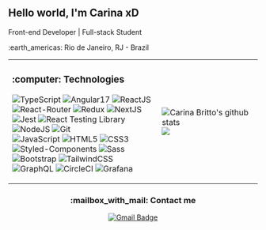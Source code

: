 <div align="center">
	<h2 align="left"> Hello world, I'm Carina xD</h1>
	<p align="left">Front-end Developer | Full-stack Student </p>
	<p align="left">:earth_americas: Rio de Janeiro, RJ - Brazil</p>
</div>
<table align="center">
	<tr>
		<td width="60%">
			<h3>:computer: Technologies</h2>
			<div>
	

![TypeScript](https://img.shields.io/badge/TypeScript-007ACC?style=flat&logo=typescript&logoColor=white)
![Angular17](https://img.shields.io/badge/-Angular-%23282C34?style=flat&logo=react)
![ReactJS](https://img.shields.io/badge/-ReactJS-%23282C34?style=flat&logo=react)
![React-Router](https://img.shields.io/badge/React_Router-CA4245?style=flat&logo=react-router&logoColor=white)
![Redux](https://img.shields.io/badge/Redux-764ABC?style=flat&logo=redux&logoColor=white)
![NextJS](https://img.shields.io/badge/next.js-000000?style=flat&logo=nextdotjs&logoColor=white)
![Jest](https://img.shields.io/badge/Jest-C21325?style=flat&logo=jest&logoColor=white)
![React Testing Library](https://img.shields.io/badge/testing%20library-323330?style=flat&logo=testing-library&logoColor=red)
![NodeJS](https://img.shields.io/badge/Node.js-43853D?style=flat&logo=node.js&logoColor=white)
![Git](https://img.shields.io/badge/Git-F05032?style=flat&logo=git&logoColor=white)				
![JavaScript](https://img.shields.io/badge/-JavaScript-%23F7DF1C?style=flat&logo=javascript&logoColor=000000&labelColor=%23F7DF1C&color=%23FFCE5A)
![HTML5](https://img.shields.io/badge/-HTML5-%23E44D27?style=flat&logo=html5&logoColor=ffffff)
![CSS3](https://img.shields.io/badge/-CSS3-%231572B6?style=flat&logo=css3)
![Styled-Components](https://img.shields.io/badge/styled--components-DB7093?style=flat&logo=styled-components&logoColor=white)
![Sass](https://img.shields.io/badge/Sass-CC6699?style=flat&logo=sass&logoColor=white)
![Bootstrap](https://img.shields.io/badge/Bootstrap-7952B3?style=flat&logo=bootstrap&logoColor=white)
![TailwindCSS](https://img.shields.io/badge/tailwindcss-%2338B2AC.svg?style=flat&logo=tailwind-css&logoColor=white)
![GraphQL](https://img.shields.io/badge/-GraphQL-E10098?style=flat&logo=graphql&logoColor=white)
![CircleCI](https://img.shields.io/badge/circle%20ci-%23161616.svg?style=flat&logo=circleci&logoColor=white)
![Grafana](https://img.shields.io/badge/grafana-%23F46800.svg?style=flat&logo=grafana&logoColor=white)
			</div>
		</td>
		<td width="40%">
			<p>
				<img alt="Carina Britto's github stats" src="https://github-readme-stats.vercel.app/api?username=carinavbritto&theme=synthwave&show_icons=true"> 
			<br>
				<img src = "https://github-readme-stats.vercel.app/api/top-langs/?username=carinavbritto&theme=synthwave&hide_langs_below=.25&show_icons=true&layout=compact">     
			</p>
		</td>
  </tr>
</table>

<h3 align="center">:mailbox_with_mail: Contact me</h2>
<div align="center">

[![Gmail Badge](https://img.shields.io/badge/-carinavbritto@gmail.com-c14438?style=flat&logo=Mail.Ru&logoColor=white&link=mailto:carinavbritto@gmail.com)](mailto:carinavbritto@gmail.com)

</div>

